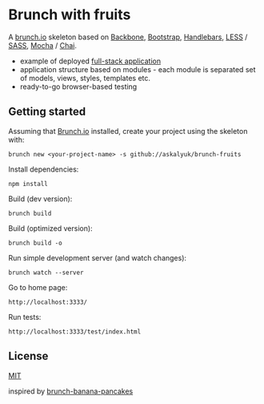 Brunch with fruits
==================

A [brunch.io](http://brunch.io/) skeleton based on [Backbone](http://backbonejs.org/), [Bootstrap](http://twitter.github.com/bootstrap/), [Handlebars](http://handlebarsjs.com/), [LESS](http://lesscss.org/) / [SASS](http://sass-lang.com/), [Mocha](http://visionmedia.github.io/mocha/) / [Chai](http://chaijs.com/).

* example of deployed [full-stack application](https://github.com/askalyuk/pay-periods-remaining)
* application structure based on modules - each module is separated set of models, views, styles, templates etc.
* ready-to-go browser-based testing

## Getting started

Assuming that [Brunch.io](http://brunch.io) installed, create your project using the skeleton with:

	brunch new <your-project-name> -s github://askalyuk/brunch-fruits

Install dependencies:

    npm install

Build (dev version):

    brunch build

Build (optimized version):

    brunch build -o

Run simple development server (and watch changes):

    brunch watch --server

Go to home page:

    http://localhost:3333/

Run tests:

    http://localhost:3333/test/index.html

## License

[MIT](http://opensource.org/licenses/MIT)

inspired by [brunch-banana-pancakes](https://github.com/Anaphase/brunch-banana-pancakes)
